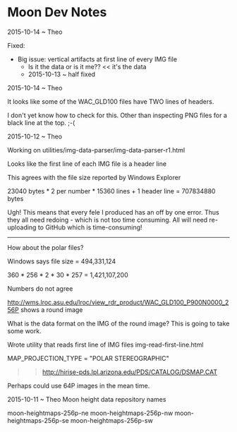Moon Dev Notes
===


2015-10-14 ~ Theo

Fixed:

* Big issue: vertical artifacts at first line of every IMG file
	* Is it the data or is it me??  << it's the data
	* 2015-10-13 ~ half fixed


2015-10-14 ~ Theo

It looks like some of the WAC_GLD100 files have TWO lines of headers.

I don't yet know how to check for this. Other than inspecting PNG files for a black line at the top. ;-(
 

2015-10-12 ~ Theo

Working on utilities/img-data-parser/img-data-parser-r1.html

Looks like the first line of each IMG file is a header line

This agrees with the file size reported by Windows Explorer

23040 bytes * 2 per number * 15360 lines  + 1 header line = 707834880 bytes

Ugh! This means that every fele I produced has an off by one error. Thus they all need redoing - which is not too time consuming. 
All will need re-uploading to GitHub which is time-consuming!


***

How about the polar files?

Windows says file size = 494,331,124

360 * 256 * 2 * 30 * 257 = 1,421,107,200

Numbers do not agree

http://wms.lroc.asu.edu/lroc/view_rdr_product/WAC_GLD100_P900N0000_256P shows a round image

What is the data format on the IMG of the round image? This is going to take some work.

Wrote utility that reads first line of IMG files img-read-first-line.html

MAP_PROJECTION_TYPE = "POLAR STEREOGRAPHIC"

>> http://hirise-pds.lpl.arizona.edu/PDS/CATALOG/DSMAP.CAT



Perhaps could use 64P images in the mean time.


2015-10-11 ~ Theo
Moon height data repository names

moon-heightmaps-256p-ne
moon-heightmaps-256p-nw
moon-heightmaps-256p-se
moon-heightmaps-256p-sw
